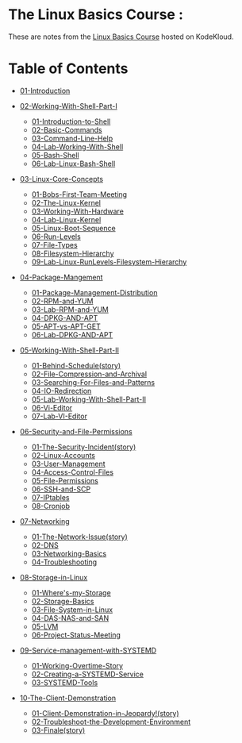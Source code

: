 # The Linux Basics Course :

These are notes from the [Linux Basics Course](https://bit.ly/3gGnxm0) hosted on KodeKloud.

# Table of Contents

- [01-Introduction](docs/01-Introduction)

- [02-Working-With-Shell-Part-I](docs/02-Working-With-Shell-Part-I)

  - [01-Introduction-to-Shell](docs/02-Working-With-Shell-Part-I/01-Introduction-to-Shell.md)
  - [02-Basic-Commands](docs/02-Working-With-Shell-Part-I/02-Basic-Commands.md)
  - [03-Command-Line-Help](docs/02-Working-With-Shell-Part-I/03-Command-Line-Help.md)
  - [04-Lab-Working-With-Shell](docs/02-Working-With-Shell-Part-I/04-lab-working-with-shell.md)
  - [05-Bash-Shell](docs/02-Working-With-Shell-Part-I/05-Bash-Shell.md)
  - [06-Lab-Linux-Bash-Shell](docs/02-Working-With-Shell-Part-I/06-Lab-Linux-Bash-Shell.md)
  
- [03-Linux-Core-Concepts](docs/03-Linux-Core-Concepts)

  - [01-Bobs-First-Team-Meeting](docs/03-Linux-Core-Concepts/01-Bobs-first-team-meeting.md)
  - [02-The-Linux-Kernel](docs/03-Linux-Core-Concepts/02-The-Linux-Kernel.md)
  - [03-Working-With-Hardware](docs/03-Linux-Core-Concepts/03-Working-with-hardware.md)
  - [04-Lab-Linux-Kernel](docs/03-Linux-Core-Concepts/04-Lab-Linux-Kernel.md)
  - [05-Linux-Boot-Sequence](docs/03-Linux-Core-Concepts/05-Linux-Boot-Sequence.md)
  - [06-Run-Levels](docs/03-Linux-Core-Concepts/06-Run-Levels.md)
  - [07-File-Types](docs/03-Linux-Core-Concepts/07-File-Types.md)
  - [08-Filesystem-Hierarchy](docs/03-Linux-Core-Concepts/08-Filesystem-Hierarchy.md)
  - [09-Lab-Linux-RunLevels-Filesystem-Hierarchy](docs/03-Linux-Core-Concepts/09-Lab-Linux-RunLevels-Filesystem-Hierarchy.md)


- [04-Package-Mangement](docs/04-Package-Mangement)

  - [01-Package-Management-Distribution](docs/04-Package-Mangement/01-Package-Management-Distribution.md)
  - [02-RPM-and-YUM](docs/04-Package-Mangement/02-RPM-and-YUM.md)
  - [03-Lab-RPM-and-YUM](docs/04-Package-Mangement/03-Lab-RPM-and-YUM.md)
  - [04-DPKG-AND-APT](docs/04-Package-Mangement/04-DPKG-AND-APT.md)
  - [05-APT-vs-APT-GET](docs/04-Package-Mangement/05-APT-vs-APT-GET.md)
  - [06-Lab-DPKG-AND-APT](docs/04-Package-Mangement/06-Lab-DPKG-AND-APT.md)


- [05-Working-With-Shell-Part-II](docs/05-Working-With-Shell-Part-II)

  - [01-Behind-Schedule(story)](docs/05-Working-With-Shell-Part-II/01-Behind-Schedule(story).md)
  - [02-File-Compression-and-Archival](docs/05-Working-With-Shell-Part-II/02-File-Compression-and-Archival.md)
  - [03-Searching-For-Files-and-Patterns](docs/05-Working-With-Shell-Part-II/03-Searching-for-files-and-patterns.md)
  - [04-IO-Redirection](docs/05-Working-With-Shell-Part-II/04-IO-Redirection.md)
  - [05-Lab-Working-With-Shell-Part-II](docs/05-Working-With-Shell-Part-II/05-Lab-Working-With-Shell-Part-II.md)
  - [06-Vi-Editor](docs/05-Working-With-Shell-Part-II/06-Vi-Editor.md)
  - [07-Lab-VI-Editor](docs/05-Working-With-Shell-Part-II/07-Lab-VI-Editor.md)

- [06-Security-and-File-Permissions](docs/06-Security-and-File-Permissions)

  - [01-The-Security-Incident(story)](docs/06-Security-and-File-Permissions/01-The-Security-Incident(story).md)
  - [02-Linux-Accounts](docs/06-Security-and-File-Permissions/02-Linux-Accounts.md)
  - [03-User-Management](docs/06-Security-and-File-Permissions/03-User-Management.md)
  - [04-Access-Control-Files](docs/06-Security-and-File-Permissions/04-Access-Control-Files.md)
  - [05-File-Permissions](docs/06-Security-and-File-Permissions/05-File-Permissions.md)
  - [06-SSH-and-SCP](docs/06-Security-and-File-Permissions/06-SSH-and-SCP.md)
  - [07-IPtables](docs/06-Security-and-File-Permissions/07-IPtables.md)
  - [08-Cronjob](docs/06-Security-and-File-Permissions/08-Cronjob.md)

- [07-Networking](docs/07-Networking)

  - [01-The-Network-Issue(story)](docs/07-Networking/01-The-Network-Issue(story).md)
  - [02-DNS](docs/07-Networking/02-DNS.md)
  - [03-Networking-Basics](docs/07-Networking/03-Networking-Basics.md)
  - [04-Troubleshooting](docs/07-Networking/04-Troubleshooting.md)

- [08-Storage-in-Linux](docs/08-Storage-in-Linux)

  - [01-Where's-my-Storage](docs/08-Storage-in-Linux/01-Where's-my-Storage.md)
  - [02-Storage-Basics](docs/08-Storage-in-Linux/02-Storage-Basics.md)
  - [03-File-System-in-Linux](docs/08-Storage-in-Linux/03-File-System-in-Linux.md)
  - [04-DAS-NAS-and-SAN](docs/08-Storage-in-Linux/04-DAS-NAS-and-SAN.md)
  - [05-LVM](docs/08-Storage-in-Linux/05-LVM.md)
  - [06-Project-Status-Meeting](docs/08-Storage-in-Linux/06-Project-Status-Meeting.md)

- [09-Service-management-with-SYSTEMD](docs/09-Service-management-with-SYSTEMD)

  - [01-Working-Overtime-Story](docs/09-Service-management-with-SYSTEMD/01-Working-Overtime-Story.md)
  - [02-Creating-a-SYSTEMD-Service](docs/09-Service-management-with-SYSTEMD/02-Creating-a-SYSTEMD-Service.md)
  - [03-SYSTEMD-Tools](docs/09-Service-management-with-SYSTEMD/03-SYSTEMD-Tools.md)

- [10-The-Client-Demonstration](docs/10-The-Client-Demonstration)

  - [01-Client-Demonstration-in-Jeopardy!(story)](docs/10-The-Client-Demonstration/01-Client-Demonstration-in-Jeopardy!(story).md)
  - [02-Troubleshoot-the-Development-Environment](docs/10-The-Client-Demonstration/02-Troubleshoot-the-Development-Environment.md)
  - [03-Finale(story)](docs/10-The-Client-Demonstration/03-Finale(story).md)
